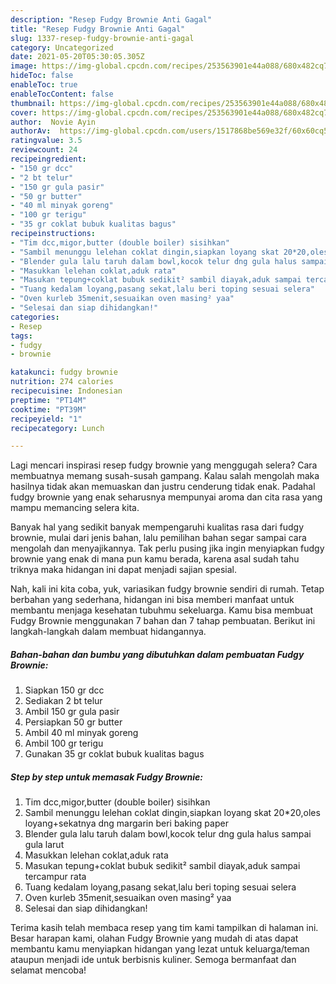 ```yaml
---
description: "Resep Fudgy Brownie Anti Gagal"
title: "Resep Fudgy Brownie Anti Gagal"
slug: 1337-resep-fudgy-brownie-anti-gagal
category: Uncategorized
date: 2021-05-20T05:30:05.305Z
image: https://img-global.cpcdn.com/recipes/253563901e44a088/680x482cq70/fudgy-brownie-foto-resep-utama.jpg
hideToc: false
enableToc: true
enableTocContent: false
thumbnail: https://img-global.cpcdn.com/recipes/253563901e44a088/680x482cq70/fudgy-brownie-foto-resep-utama.jpg
cover: https://img-global.cpcdn.com/recipes/253563901e44a088/680x482cq70/fudgy-brownie-foto-resep-utama.jpg
author:  Novie Ayin
authorAv:  https://img-global.cpcdn.com/users/1517868be569e32f/60x60cq50/avatar.jpg
ratingvalue: 3.5
reviewcount: 24
recipeingredient:
- "150 gr dcc"
- "2 bt telur"
- "150 gr gula pasir"
- "50 gr butter"
- "40 ml minyak goreng"
- "100 gr terigu"
- "35 gr coklat bubuk kualitas bagus"
recipeinstructions:
- "Tim dcc,migor,butter (double boiler) sisihkan"
- "Sambil menunggu lelehan coklat dingin,siapkan loyang skat 20*20,oles loyang+sekatnya dng margarin beri baking paper"
- "Blender gula lalu taruh dalam bowl,kocok telur dng gula halus sampai gula larut"
- "Masukkan lelehan coklat,aduk rata"
- "Masukan tepung+coklat bubuk sedikit² sambil diayak,aduk sampai tercampur rata"
- "Tuang kedalam loyang,pasang sekat,lalu beri toping sesuai selera"
- "Oven kurleb 35menit,sesuaikan oven masing² yaa"
- "Selesai dan siap dihidangkan!"
categories:
- Resep
tags:
- fudgy
- brownie

katakunci: fudgy brownie 
nutrition: 274 calories
recipecuisine: Indonesian
preptime: "PT14M"
cooktime: "PT39M"
recipeyield: "1"
recipecategory: Lunch

---
```



Lagi mencari inspirasi resep fudgy brownie yang menggugah selera? Cara membuatnya memang susah-susah gampang. Kalau salah mengolah maka hasilnya tidak akan memuaskan dan justru cenderung tidak enak. Padahal fudgy brownie yang enak seharusnya mempunyai aroma dan cita rasa yang mampu memancing selera kita.




Banyak hal yang sedikit banyak mempengaruhi kualitas rasa dari fudgy brownie, mulai dari jenis bahan, lalu pemilihan bahan segar sampai cara mengolah dan menyajikannya. Tak perlu pusing jika ingin menyiapkan fudgy brownie yang enak di mana pun kamu berada, karena asal sudah tahu triknya maka hidangan ini dapat menjadi sajian spesial.


Nah, kali ini kita coba, yuk, variasikan fudgy brownie sendiri di rumah. Tetap berbahan yang sederhana, hidangan ini bisa memberi manfaat untuk membantu menjaga kesehatan tubuhmu sekeluarga. Kamu bisa membuat Fudgy Brownie menggunakan 7 bahan dan 7 tahap pembuatan. Berikut ini langkah-langkah dalam membuat hidangannya.

<!--inarticleads1-->

##### Bahan-bahan dan bumbu yang dibutuhkan dalam pembuatan Fudgy Brownie:

1. Siapkan 150 gr dcc
1. Sediakan 2 bt telur
1. Ambil 150 gr gula pasir
1. Persiapkan 50 gr butter
1. Ambil 40 ml minyak goreng
1. Ambil 100 gr terigu
1. Gunakan 35 gr coklat bubuk kualitas bagus




<!--inarticleads2-->

##### Step by step untuk memasak Fudgy Brownie:

1. Tim dcc,migor,butter (double boiler) sisihkan
1. Sambil menunggu lelehan coklat dingin,siapkan loyang skat 20*20,oles loyang+sekatnya dng margarin beri baking paper
1. Blender gula lalu taruh dalam bowl,kocok telur dng gula halus sampai gula larut
1. Masukkan lelehan coklat,aduk rata
1. Masukan tepung+coklat bubuk sedikit² sambil diayak,aduk sampai tercampur rata
1. Tuang kedalam loyang,pasang sekat,lalu beri toping sesuai selera
1. Oven kurleb 35menit,sesuaikan oven masing² yaa
1. Selesai dan siap dihidangkan!



Terima kasih telah membaca resep yang tim kami tampilkan di halaman ini. Besar harapan kami, olahan Fudgy Brownie yang mudah di atas dapat membantu kamu menyiapkan hidangan yang lezat untuk keluarga/teman ataupun menjadi ide untuk berbisnis kuliner. Semoga bermanfaat dan selamat mencoba!
